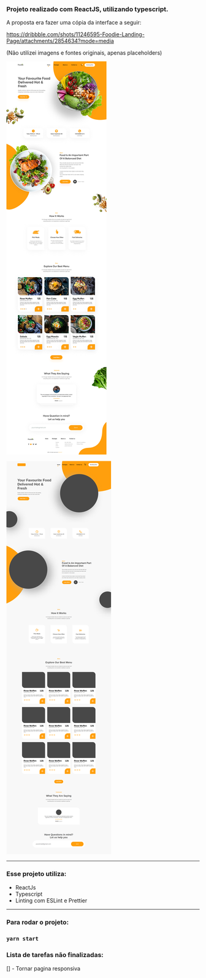 ### Projeto realizado com ReactJS, utilizando typescript.

A proposta era fazer uma cópia da interface a seguir:

https://dribbble.com/shots/11246595-Foodie-Landing-Page/attachments/2854634?mode=media

(Não utilizei imagens e fontes originais, apenas placeholders)

![Exemplo da Interface](example.jpg)

![Interface Final](final.png)

<hr>

### Esse projeto utiliza:

- ReactJs
- Typescript
- Linting com ESLint e Prettier

<hr>

### Para rodar o projeto:

### `yarn start`

### Lista de tarefas não finalizadas:

[] - Tornar pagina responsiva
